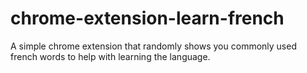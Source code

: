 # chrome-extension-learn-french
A simple chrome extension that randomly shows you commonly used french words to help with learning the language.
